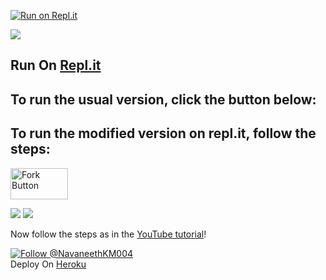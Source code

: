 

 
   
   









[![Run on Repl.it](https://repl.it/badge/github/navaneethkm004/Discord-24x7-Radio-Bot)](https://github.com/sohammohapatra6500/account/edit/main/README.md)


[<img src="https://github.com/navaneethkm004/my-images/blob/main/no7.png?raw=true">](https://youtu.be/Xf0zsd9m_io)

## Run On [Repl.it](https://repl.it)

## To run the usual version, click the button below:

## To run the modified version on repl.it, follow the steps:



<a rel="noreferrer noopener" href="https://repl.it/@nkmrepl/Radio-Bot-Modified"><img src="https://github.com/navaneethkm004/my-images/blob/main/fork-button.png?raw=true" title="Fork Button" width="92" height="50" /></a>


<img src="https://raw.githubusercontent.com/navaneethkm004/my-images/main/click-fork.png">
<img src="https://github.com/navaneethkm004/my-images/blob/main/copy-content.png?raw=true">




Now follow the steps as in the [YouTube tutorial](https://youtu.be/Xf0zsd9m_io)!

[![Follow @NavaneethKM004](https://img.shields.io/twitter/follow/NavaneethKM004?label=Follow&style=social&maxAge=3600, "Follow")](https://twitter.com/intent/follow?screen_name=NavaneethKM004)<br>
Deploy On [Heroku](https://repl.it)
